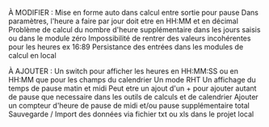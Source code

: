 À MODIFIER :
Mise en forme auto dans calcul entre sortie pour pause
Dans paramètres, l'heure a faire par jour doit etre en HH:MM et en décimal
Problème de calcul du nombre d'heure supplémentaire dans les jours saisis ou dans le module zéro
Impossibilité de rentrer des valeurs incohérentes pour les heures ex 16:89
Persistance des entrées dans les modules de calcul en local

À AJOUTER :
Un switch pour afficher les heures en HH:MM:SS ou en HH:MM que pour les champs du calendrier
Un mode RHT
Un affichage du temps de pause matin et midi
Peut etre un ajout d'un + pour ajouter autant de pause que necessaire dans les outils de calculs et de calendrier
Ajouter un compteur d'heure de pause de midi et/ou pause supplémentaire total
Sauvegarde / Import des données via fichier txt ou xls dans le projet local


